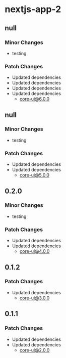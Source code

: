 # nextjs-app-2

## null

### Minor Changes

- testing

### Patch Changes

- Updated dependencies
- Updated dependencies
- Updated dependencies
- Updated dependencies
  - core-ui@6.0.0

## null

### Minor Changes

- testing

### Patch Changes

- Updated dependencies
- Updated dependencies
  - core-ui@5.0.0

## 0.2.0

### Minor Changes

- testing

### Patch Changes

- Updated dependencies
- Updated dependencies
  - core-ui@4.0.0

## 0.1.2

### Patch Changes

- Updated dependencies
  - core-ui@3.0.0

## 0.1.1

### Patch Changes

- Updated dependencies
- Updated dependencies
  - core-ui@2.0.0
